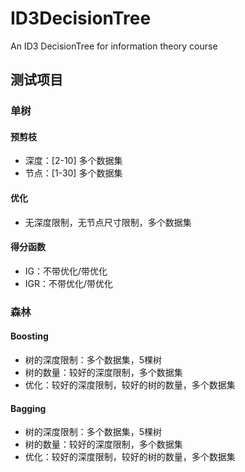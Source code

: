 # ID3DecisionTree
An ID3 DecisionTree for information theory course
## 测试项目
### 单树
#### 预剪枝
- 深度：[2-10] 多个数据集
- 节点：[1-30] 多个数据集
#### 优化
- 无深度限制，无节点尺寸限制，多个数据集
#### 得分函数
- IG：不带优化/带优化
- IGR：不带优化/带优化
### 森林
#### Boosting
- 树的深度限制：多个数据集，5棵树
- 树的数量：较好的深度限制，多个数据集
- 优化：较好的深度限制，较好的树的数量，多个数据集
#### Bagging
- 树的深度限制：多个数据集，5棵树
- 树的数量：较好的深度限制，多个数据集
- 优化：较好的深度限制，较好的树的数量，多个数据集
